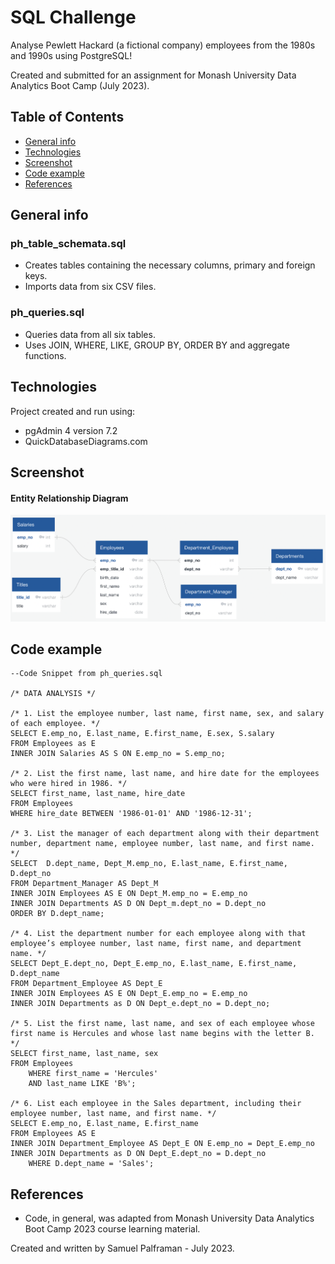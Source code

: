 # SQL Challenge

Analyse Pewlett Hackard (a fictional company) employees from the 1980s and 1990s using PostgreSQL!

Created and submitted for an assignment for Monash University Data Analytics Boot Camp (July 2023).

## Table of Contents

- [General info](#general-info)
- [Technologies](#technologies)
- [Screenshot](#screenshot)
- [Code example](#code-example)
- [References](#references)

## General info

### ph_table_schemata.sql

- Creates tables containing the necessary columns, primary and foreign keys.  
- Imports data from six CSV files.

### ph_queries.sql

- Queries data from all six tables.
- Uses JOIN, WHERE, LIKE, GROUP BY, ORDER BY and aggregate functions.

## Technologies

Project created and run using:

- pgAdmin 4 version 7.2
- QuickDatabaseDiagrams.com

## Screenshot

#### Entity Relationship Diagram

![ERD](EmployeeSQL/ERD.png)

## Code example

```postgresql
--Code Snippet from ph_queries.sql

/* DATA ANALYSIS */

/* 1. List the employee number, last name, first name, sex, and salary of each employee. */
SELECT E.emp_no, E.last_name, E.first_name, E.sex, S.salary
FROM Employees as E
INNER JOIN Salaries AS S ON E.emp_no = S.emp_no;

/* 2. List the first name, last name, and hire date for the employees who were hired in 1986. */
SELECT first_name, last_name, hire_date
FROM Employees
WHERE hire_date BETWEEN '1986-01-01' AND '1986-12-31';

/* 3. List the manager of each department along with their department number, department name, employee number, last name, and first name. */
SELECT  D.dept_name, Dept_M.emp_no, E.last_name, E.first_name, D.dept_no
FROM Department_Manager AS Dept_M
INNER JOIN Employees AS E ON Dept_M.emp_no = E.emp_no
INNER JOIN Departments AS D ON Dept_m.dept_no = D.dept_no
ORDER BY D.dept_name;

/* 4. List the department number for each employee along with that employee’s employee number, last name, first name, and department name. */
SELECT Dept_E.dept_no, Dept_E.emp_no, E.last_name, E.first_name, D.dept_name
FROM Department_Employee AS Dept_E
INNER JOIN Employees AS E ON Dept_E.emp_no = E.emp_no
INNER JOIN Departments as D ON Dept_e.dept_no = D.dept_no;

/* 5. List the first name, last name, and sex of each employee whose first name is Hercules and whose last name begins with the letter B. */
SELECT first_name, last_name, sex
FROM Employees
	WHERE first_name = 'Hercules' 
	AND last_name LIKE 'B%';
  
/* 6. List each employee in the Sales department, including their employee number, last name, and first name. */
SELECT E.emp_no, E.last_name, E.first_name   
FROM Employees AS E
INNER JOIN Department_Employee AS Dept_E ON E.emp_no = Dept_E.emp_no
INNER JOIN Departments as D ON Dept_E.dept_no = D.dept_no
	WHERE D.dept_name = 'Sales';
```

## References

- Code, in general, was adapted from Monash University Data Analytics Boot Camp 2023 course learning material.



Created and written by Samuel Palframan - July 2023.
